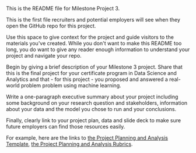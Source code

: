 This is the README file for Milestone Project 3.  

This is the first file recruiters and potential employers will see when they open the GitHub repo for this project.

Use this space to give context for the project and guide visitors to the materials you've created.  While you don't want to make this README too long, you do want to give any reader enough information to understand your project and navigate your repo.

Begin by giving a brief description of your Milestone 3 project.  Share that this is the final project for your certificate program in Data Science and Analytics and that - for this project - you proposed and answered a real-world problem problem using machine learning.

Write a one-paragraph executive summary about your project including some background on your research question and stakeholders, information about your data and the model you chose to run and your conclusions.  

Finally, clearly link to your project plan, data and slide deck to make sure future employers can find those resources easily.

For example, here are the links to [the Project Planning and Analysis Template](https://github.com/ChelseaMThrive/Milestone-3-Project/blob/main/Milestone_Project_3_Template.ipynb), [the Project Planning and Analysis Rubrics](https://github.com/ChelseaMThrive/Milestone-3-Project/blob/main/Milestone%20Project%203%20Project%20Plan%20and%20Notebook%20Grading%20Rubric.docx).

